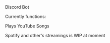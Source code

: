 Discord Bot


Currently functions:

Plays YouTube Songs

Spotify and other's streamings is WIP at moment
